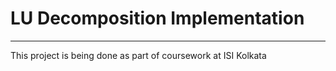 # LU Decomposition Implementation 
--- 
This project is being done as part of coursework at ISI Kolkata

